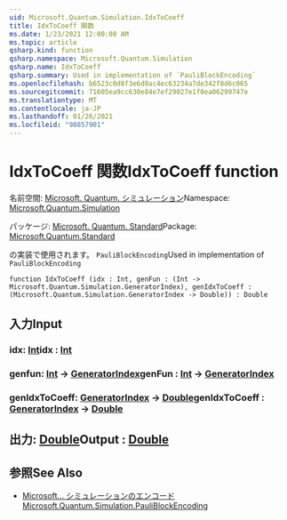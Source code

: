 ```yaml
---
uid: Microsoft.Quantum.Simulation.IdxToCoeff
title: IdxToCoeff 関数
ms.date: 1/23/2021 12:00:00 AM
ms.topic: article
qsharp.kind: function
qsharp.namespace: Microsoft.Quantum.Simulation
qsharp.name: IdxToCoeff
qsharp.summary: Used in implementation of `PauliBlockEncoding`
ms.openlocfilehash: b6523c0d8f3e6d0ac4ec63234a7de342f8d6c065
ms.sourcegitcommit: 71605ea9cc630e84e7ef29027e1f0ea06299747e
ms.translationtype: MT
ms.contentlocale: ja-JP
ms.lasthandoff: 01/26/2021
ms.locfileid: "98857901"
---
```

# <a name="idxtocoeff-function"></a><span data-ttu-id="de8ac-102">IdxToCoeff 関数</span><span class="sxs-lookup"><span data-stu-id="de8ac-102">IdxToCoeff function</span></span>

<span data-ttu-id="de8ac-103">名前空間: [Microsoft. Quantum. シミュレーション](xref:Microsoft.Quantum.Simulation)</span><span class="sxs-lookup"><span data-stu-id="de8ac-103">Namespace: [Microsoft.Quantum.Simulation](xref:Microsoft.Quantum.Simulation)</span></span>

<span data-ttu-id="de8ac-104">パッケージ: [Microsoft. Quantum. Standard](https://nuget.org/packages/Microsoft.Quantum.Standard)</span><span class="sxs-lookup"><span data-stu-id="de8ac-104">Package: [Microsoft.Quantum.Standard](https://nuget.org/packages/Microsoft.Quantum.Standard)</span></span>


<span data-ttu-id="de8ac-105">の実装で使用されます。 `PauliBlockEncoding`</span><span class="sxs-lookup"><span data-stu-id="de8ac-105">Used in implementation of `PauliBlockEncoding`</span></span>

```qsharp
function IdxToCoeff (idx : Int, genFun : (Int -> Microsoft.Quantum.Simulation.GeneratorIndex), genIdxToCoeff : (Microsoft.Quantum.Simulation.GeneratorIndex -> Double)) : Double
```


## <a name="input"></a><span data-ttu-id="de8ac-106">入力</span><span class="sxs-lookup"><span data-stu-id="de8ac-106">Input</span></span>

### <a name="idx--int"></a><span data-ttu-id="de8ac-107">idx: [Int](xref:microsoft.quantum.lang-ref.int)</span><span class="sxs-lookup"><span data-stu-id="de8ac-107">idx : [Int](xref:microsoft.quantum.lang-ref.int)</span></span>




### <a name="genfun--int---generatorindex"></a><span data-ttu-id="de8ac-108">genfun: [Int](xref:microsoft.quantum.lang-ref.int) -> [GeneratorIndex](xref:Microsoft.Quantum.Simulation.GeneratorIndex)</span><span class="sxs-lookup"><span data-stu-id="de8ac-108">genFun : [Int](xref:microsoft.quantum.lang-ref.int) -> [GeneratorIndex](xref:Microsoft.Quantum.Simulation.GeneratorIndex)</span></span>




### <a name="genidxtocoeff--generatorindex---double"></a><span data-ttu-id="de8ac-109">genIdxToCoeff: [GeneratorIndex](xref:Microsoft.Quantum.Simulation.GeneratorIndex) -> [Double](xref:microsoft.quantum.lang-ref.double)</span><span class="sxs-lookup"><span data-stu-id="de8ac-109">genIdxToCoeff : [GeneratorIndex](xref:Microsoft.Quantum.Simulation.GeneratorIndex) -> [Double](xref:microsoft.quantum.lang-ref.double)</span></span>





## <a name="output--double"></a><span data-ttu-id="de8ac-110">出力: [Double](xref:microsoft.quantum.lang-ref.double)</span><span class="sxs-lookup"><span data-stu-id="de8ac-110">Output : [Double](xref:microsoft.quantum.lang-ref.double)</span></span>



## <a name="see-also"></a><span data-ttu-id="de8ac-111">参照</span><span class="sxs-lookup"><span data-stu-id="de8ac-111">See Also</span></span>

- [<span data-ttu-id="de8ac-112">Microsoft... シミュレーションのエンコード</span><span class="sxs-lookup"><span data-stu-id="de8ac-112">Microsoft.Quantum.Simulation.PauliBlockEncoding</span></span>](xref:Microsoft.Quantum.Simulation.PauliBlockEncoding)